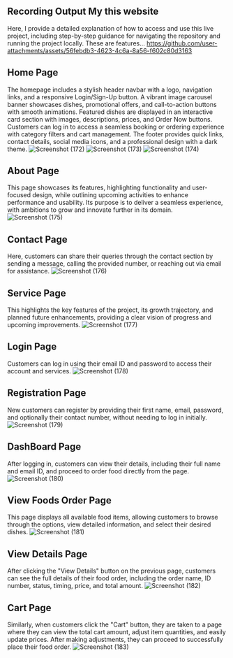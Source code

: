 ## Recording Output My this website 

Here, I provide a detailed explanation of how to access and use this live project, including step-by-step guidance for navigating the repository and running the project locally. These are features...
https://github.com/user-attachments/assets/56febdb3-4623-4c6a-8a56-f602c80d3163

## Home Page
The homepage includes a stylish header navbar with a logo, navigation links, and a responsive Login/Sign-Up button. A vibrant image carousel banner showcases dishes, promotional offers, and call-to-action buttons with smooth animations. Featured dishes are displayed in an interactive card section with images, descriptions, prices, and Order Now buttons. Customers can log in to access a seamless booking or ordering experience with category filters and cart management. The footer provides quick links, contact details, social media icons, and a professional design with a dark theme.
![Screenshot (172)](https://github.com/user-attachments/assets/a1c54583-822e-4a41-9f8a-956c4ef988ec)
![Screenshot (173)](https://github.com/user-attachments/assets/7802c1f8-2cbd-4044-b252-906e7c28f8bb)
![Screenshot (174)](https://github.com/user-attachments/assets/cb3786b4-6ffe-4370-b07a-a2c144ea6c5f)

## About Page
This page showcases its features, highlighting functionality and user-focused design, while outlining upcoming activities to enhance performance and usability. Its purpose is to deliver a seamless experience, with ambitions to grow and innovate further in its domain.
![Screenshot (175)](https://github.com/user-attachments/assets/fe743194-0a4d-4e2c-9470-41352209037c)

## Contact Page
Here, customers can share their queries through the contact section by sending a message, calling the provided number, or reaching out via email for assistance.
![Screenshot (176)](https://github.com/user-attachments/assets/efc5116b-7688-4a39-bc2c-1dc4e4d2bf38)

## Service Page
This highlights the key features of the project, its growth trajectory, and planned future enhancements, providing a clear vision of progress and upcoming improvements.
![Screenshot (177)](https://github.com/user-attachments/assets/16499ce0-a4c8-4e5f-8808-4edebbf54360)

## Login Page
Customers can log in using their email ID and password to access their account and services.
![Screenshot (178)](https://github.com/user-attachments/assets/a3766d80-7079-4b78-bba7-a196bffbd50a)

## Registration Page
New customers can register by providing their first name, email, password, and optionally their contact number, without needing to log in initially.
![Screenshot (179)](https://github.com/user-attachments/assets/ef3514c3-87a3-42df-a87d-e0f7b59ce933)

## DashBoard Page
After logging in, customers can view their details, including their full name and email ID, and proceed to order food directly from the page.
![Screenshot (180)](https://github.com/user-attachments/assets/500a6591-c612-4d34-958a-90c239a54f72)

## View Foods Order Page
This page displays all available food items, allowing customers to browse through the options, view detailed information, and select their desired dishes.
![Screenshot (181)](https://github.com/user-attachments/assets/59d8d70d-1a9f-47f3-97e6-11ded0d705d2)

## View Details Page
After clicking the "View Details" button on the previous page, customers can see the full details of their food order, including the order name, ID number, status, timing, price, and total amount.
![Screenshot (182)](https://github.com/user-attachments/assets/22c3393c-f578-4935-8ee0-f19f1ef6c657)

## Cart Page
Similarly, when customers click the "Cart" button, they are taken to a page where they can view the total cart amount, adjust item quantities, and easily update prices. After making adjustments, they can proceed to successfully place their food order.
![Screenshot (183)](https://github.com/user-attachments/assets/69b0739f-df5c-4bd5-bad6-d0a3707317a5)
